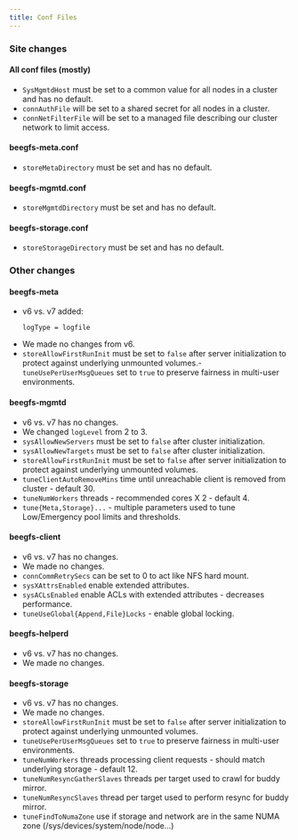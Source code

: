 ```yaml
---
title: Conf Files
---
```


### Site changes

#### All conf files (mostly)
- `SysMgmtdHost` must be set to a common value for all nodes in a cluster and has no default.
- `connAuthFile` will be set to a shared secret for all nodes in a cluster.
- `connNetFilterFile` will be set to a managed file describing our cluster network to limit access.

#### beegfs-meta.conf
- `storeMetaDirectory` must be set and has no default.

#### beegfs-mgmtd.conf
- `storeMgmtdDirectory` must be set and has no default.

#### beegfs-storage.conf
- `storeStorageDirectory` must be set and has no default.

### Other changes

#### beegfs-meta
- v6 vs. v7 added:
    ```
    logType = logfile
    ```
- We made no changes from v6.
- `storeAllowFirstRunInit` must be set to `false` after server initialization to protect against underlying unmounted volumes.- 
`tuneUsePerUserMsgQueues` set to `true` to preserve fairness in multi-user environments.

#### beegfs-mgmtd
- v6 vs. v7 has no changes.
- We changed `logLevel` from 2 to 3.
- `sysAllowNewServers` must be set to `false` after cluster initialization.
- `sysAllowNewTargets` must be set to `false` after cluster initialization.
- `storeAllowFirstRunInit` must be set to `false` after server initialization to protect against underlying unmounted volumes.
- `tuneClientAutoRemoveMins` time until unreachable client is removed from cluster - default 30.
- `tuneNumWorkers` threads - recommended cores X 2 - default 4.
- `tune{Meta,Storage}...` - multiple parameters used to tune Low/Emergency pool limits and thresholds.

#### beegfs-client
- v6 vs. v7 has no changes.
- We made no changes.
- `connCommRetrySecs` can be set to 0 to act like NFS hard mount.
- `sysXAttrsEnabled` enable extended attributes.
- `sysACLsEnabled` enable ACLs with extended attributes - decreases performance.
- `tuneUseGlobal{Append,File}Locks` - enable global locking.

#### beegfs-helperd
- v6 vs. v7 has no changes.
- We made no changes.

#### beegfs-storage
- v6 vs. v7 has no changes.
- We made no changes.
- `storeAllowFirstRunInit` must be set to `false` after server initialization to protect against underlying unmounted volumes.
- `tuneUsePerUserMsgQueues` set to `true` to preserve fairness in multi-user environments.
- `tuneNumWorkers` threads processing client requests - should match underlying storage - default 12.
- `tuneNumResyncGatherSlaves` threads per target used to crawl for buddy mirror.
- `tuneNumResyncSlaves` thread per target used to perform resync for buddy mirror.
- `tuneFindToNumaZone` use if storage and network are in the same NUMA zone (/sys/devices/system/node/node...)

